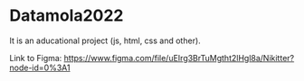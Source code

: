 # Datamola2022
It is an aducational project (js, html, css and other).

Link to Figma: https://www.figma.com/file/uEIrg3BrTuMgtht2lHgl8a/Nikitter?node-id=0%3A1
